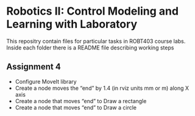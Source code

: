 # Robotics II: Control Modeling and Learning with Laboratory

This repositry contain files for particular tasks in ROBT403 course labs. 
Inside each folder there is a README file describing working steps

## Assignment 4
* Configure MoveIt library
* Create a node moves the “end” by 1.4 (in rviz units mm or m) along X axis
* Create a node that moves “end” to Draw a rectangle
* Create a node that moves “end” to Draw a circle
